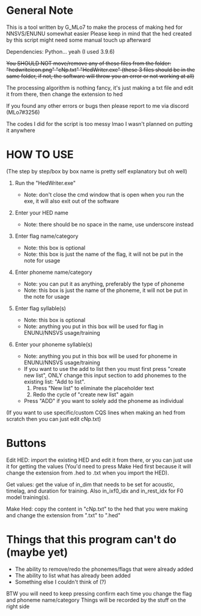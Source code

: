 # General Note

This is a tool written by G_MLo7 to make the process of making hed for NNSVS/ENUNU somewhat easier
Please keep in mind that the hed created by this script might need some manual touch up afterward

Dependencies: Python... yeah (I used 3.9.6)

~~You SHOULD NOT move/remove any of these files from the folder: "hedwriteicon.png" "cNp.txt" "HedWriter.exe"
(these 3 files should be in the same folder, if not, the software will throw you an error or not working at all)~~

The processing algorithm is nothing fancy, it's just making a txt file and edit it from there, then change the extension to hed

If you found any other errors or bugs then please report to me via discord (MLo7#3256)

The codes I did for the script is too messy lmao I wasn't planned on putting it anywhere

# HOW TO USE
(The step by step/box by box name is pretty self explanatory but oh well)

1. Run the "HedWriter.exe"
	- Note: don't close the cmd window that is open when you run the exe, it will also exit out of the software

2. Enter your HED name
	- Note: there should be no space in the name, use underscore instead

3. Enter flag name/category
	- Note: this box is optional
	- Note: this box is just the name of the flag, it will not be put in the note for usage

4. Enter phoneme name/category
	- Note: you can put it as anything, preferably the type of phoneme
	- Note: this box is just the name of the phoneme, it will not be put in the note for usage

6. Enter flag syllable(s)
	- Note: this box is optional
	- Note: anything you put in this box will be used for flag in ENUNU/NNSVS usage/training

7. Enter your phoneme syllable(s)
	- Note: anything you put in this box will be used for phoneme in ENUNU/NNSVS usage/training
	- If you want to use the add to list then you must first press "create new list", ONLY change this input section to add phonemes to the existing list: "Add to list".
	   1) Press "New list" to eliminate the placeholder text
	   2) Redo the cycle of "create new list" again
	- Press "ADD" if you want to solely add the phoneme as individual

(If you want to use specific/custom CQS lines when making an hed from scratch then you can just edit cNp.txt)


# Buttons

Edit HED: import the existing HED and edit it from there, or you can just use it for getting the values (You'd need to press Make Hed first because it will change the extension from .hed to .txt when you import the HED).

Get values: get the value of in_dim that needs to be set for acoustic, timelag, and duration for training. Also in_ixf0_idx and in_rest_idx for F0 model training(s).

Make Hed: copy the content in "cNp.txt" to the hed that you were making and change the extension from ".txt" to ".hed"


# Things that this program can't do (maybe yet)

- The ability to remove/redo the phonemes/flags that were already added
- The ability to list what has already been added
- Something else I couldn't think of (?)


BTW you will need to keep pressing confirm each time you change the flag and phoneme name/category
Things will be recorded by the stuff on the right side


